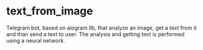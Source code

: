 # text_from_image

Telegram bot, based on aiogram lib, that analyze an image, get a text from it and than send a text to user. The analysis and getting text is performed using a neural network.
